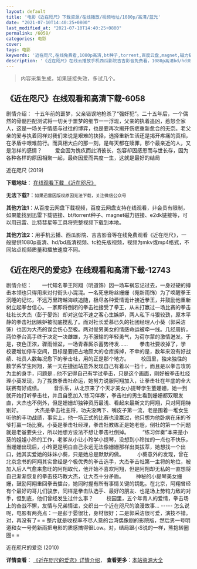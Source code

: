```yaml
---
layout: default
title: '电影《近在咫尺》下载资源/在线播放/视频地址/1080p/高清/蓝光'
date: "2021-07-10T14:40:25+0800"
last_modified_at: "2021-07-10T14:40:25+0800"
permalink: /6058/
categories: 电影
cover:
tags: 电影
keywords: '近在咫尺,在线免费看,1080p高清,bt种子,torrent,百度云盘,magnet,磁力链,迅雷下载资源'
description: '《近在咫尺》在线云播放手机西瓜影院吉吉影音免费看，1080p高清bd/hd未删减完整版和tc抢先枪版，mkv/mp4格式，附带bt/torrent种子、magnet/磁力链、百度云盘、网盘资源迅雷下载链接'
---
```


>内容采集生成，如果链接失效，多试几个。


## 《近在咫尺》在线观看和高清下载-6058

剧情介绍：  十五年前的噩梦，父亲错误地枪杀了“强奸犯”。二十五年后，一个偶然的骨髓匹配测试将一切关于噩梦的细节一一浮现，父亲的执着追凶，惹怒全家人，这是一场关于情感与过往的博弈，也是要再次揭开伤疤重新愈合的无奈。老父亲的爱与执着同样对我们来说是艰难的抉择，选择重新生活还是揭开疼痛的真相，在矛盾中艰难前行。而真相大白的那一刻，是每天都在赎罪，那个最亲近的人，又是怎样的感情？         爱会因为愧疚而此消彼长，包容却因感恩而与世长存，因为各种各样的原因相聚一起，最终因爱而共度一生，这就是最好的结局


近在咫尺 (2019)

**下载地址**： [在线观看下载 《近在咫尺》](https://www.btbtdy.me/btdy/dy15412.html) 


**无法下载?**：`如果迅雷因版权原因无法下载，关注微信公众号 `

**其他方法1**：从百度云网盘下载视频，百度云网盘支持在线观看，非会员有限制，如果能找到迅雷下载链接、bt/torrent种子、magnet磁力链接、e2dk链接等，可以用迅雷、比特彗星等工具将完整视频下载到本地。

**其他方法2**：用手机云播、西瓜影院、吉吉影音等在线免费观看《近在咫尺》，一般提供1080p高清、hd/bd高清视频、tc抢先版视频，视频为mkv或mp4格式，不同站点视频质量和播放速度不同。


## 《近在咫尺的爱恋》在线观看和高清下载-12743

剧情介绍：　　一代知名拳王阿翔（明道饰）因一场车祸忘记过去，一身过硬的搏击本领也只得用来对付街头小混混。一名死忠粉丝姗姗（苑新雨饰）为了唤醒拳王沉睡的记忆，不远万里跨越海峡追随，极尽各种爱情诡计接近拳王，并鼓励他重新树立起拳台信心。一家即将倒闭的拳击社接受了拳王，从未打赢过一场比赛的拳击社社长大杰（彭于晏饰）却对这位不速之客心生嫉妒，两人私下斗狠较劲，原本平静的拳击社因嫉妒被彻底搅乱了。而对社长爱慕已久的社团经理人小葵（郭采洁饰）也因为大杰的误会伤心至极。两对俊男美女的情感命运被牵一线。几经周折，两位拳台高手终于决定一决雌雄，为不服输的年轻勇气，为荷尔蒙的激情迸发。于是，夜色正浓，骤雨倾盆，一场青春厮杀蓄势待发…… 　　拳击社要收掉了，学校要增加停车空间，目标是要把占地颇大的仓库拆掉，不幸的是，数年来没有好战绩、社员人数每况愈下的拳击社，用的正是那个地方。 　　校园里，独来独往的数学系学生阿翔，某一天在捷运站意外发现自己有着以一挡十，而且是以拳击攻防为主的身手，问题是…他不记得自己有学过拳击，只是这个画面，刚好被拳击社经理小葵发现，为了挽救拳击社命运，她努力说服阿翔加入，让拳击社在年底的全大联赛有好成绩。 　　音乐系，从北京来了个天才美女小提琴学生董姗姗，她一到就开始打听拳击社，并且自愿加入‘练习伴奏’，拳击社的男生看到姗姗都双眼发直，大杰也不例外，但是姗姗却独钟资历最浅、看起来最斯文的阿翔，只对阿翔特别好。  　　大杰是拳击社主将，功夫没两下、嘴皮子第一流，老是围着一堆女生听他的丰功战绩，事实上，他一场正式的比赛也没赢过，他只想为他卧病在床的爷爷打赢一场比赛。小葵是拳击社经理，拳击社教练正是她老爸，倒社的第一个问题就是老爸要失业，所以她想方设法不想让拳击社倒掉。  　　“练习伴奏”本来是小葵的姐姐小玲的工作，老爹从小让小玲学小提琴，没想到小玲拉的一点也不快乐，当姗姗出现后，小玲更是明白自己永远无法像姗姗那样出类拔萃，她想找一个出口，她其实爱她的妹妹小葵，只是她总是默默的做。  　　小葵意外的发现，曾在北京念书的阿翔其实曾经是个极优秀的拳击选手，大杰拳击社第一主将的地位，被加入后人气愈来愈旺的阿翔取代，他开始不喜欢阿翔，但是阿翔却无私的一直想将自己渐渐恢复的拳击技巧教大杰，让大杰十分矛盾。 　　神秘的小提琴美女姗姗，鼓励阿翔重回拳击擂台，她同时握有所有事情关键的钥匙。在北京，阿翔曾经有个最好的哥儿们骏彦，同样是拳击队选手、最好的朋友、也是场上势钧力敌的对手，但到底，他们曾经发生过什么事？  　　校园里，五个年青人的爱情，拳击场上的奋战不懈，友情与兄弟情谊，交织出一个近在咫尺的浪漫故事… ----- 怎么说呢，电影有两亮点：一是彭于晏很壮，身材很好；二是郭采洁很可爱，演技不错。对，再没有了= = 整片就是收视率不尽人意的台湾偶像剧的影院版，然后男一号明道和女一号苑新雨把电影的质感搞得很Low。对，结局跟小S说的一样，熊抱转圈圈= =


近在咫尺的爱恋 (2010)

**详情查看**： [《近在咫尺的爱恋》详情介绍](/movie/12743/)， **查看更多**：[本站资源大全](/movie/t/all/)

